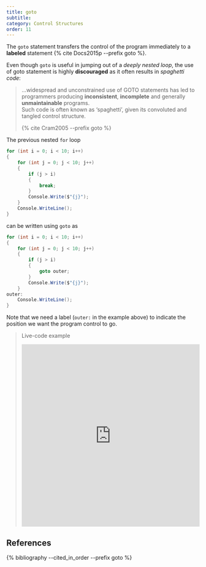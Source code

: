 ```yaml
---
title: goto
subtitle:
category: Control Structures
order: 11
---
```


The `goto` statement transfers the control of the program immediately to a **labeled** statement {% cite Docs2015p --prefix goto %}.

Even though `goto` is useful in jumping out of a _deeply nested loop_, the use of goto statement is highly **discouraged** as it often results in _spaghetti code_:

> …widespread and unconstrained use of GOTO statements has led to programmers producing **inconsistent**, **incomplete** and generally **unmaintainable** programs.  
> Such code is often known as ‘spaghetti’, given its convoluted and tangled control structure.
> 
> {% cite Cram2005 --prefix goto %}

The previous nested `for` loop

```cs
for (int i = 0; i < 10; i++)
{
    for (int j = 0; j < 10; j++)
    {
        if (j > i)
        {
            break;
        }
        Console.Write($"{j}");
    }
    Console.WriteLine();
}
```

can be written using `goto` as

```cs
for (int i = 0; i < 10; i++)
{
    for (int j = 0; j < 10; j++)
    {
        if (j > i)
        {
            goto outer;
        }
        Console.Write($"{j}");
    }
outer:
    Console.WriteLine();
}
```

Note that we need a label (`outer:` in the example above) to indicate the position we want the program control to go.

> Live-code example
> <iframe width="100%" height="475" src="https://dotnetfiddle.net/Widget/TJTzv9" frameborder="0"></iframe>

## References

{% bibliography --cited_in_order --prefix goto %}